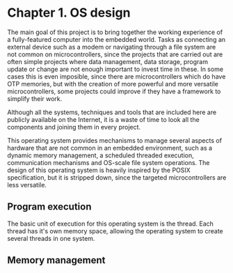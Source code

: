 # Chapter 1. OS design

The main goal of this project is to bring together the working experience of a fully-featured computer into the embedded world. Tasks as connecting an external device such as a modem or navigating through a file system are not common on microcontrollers, since the projects that are carried out are often simple projects where data management, data storage, program update or change are not enough important to invest time in these. In some cases this is even imposible, since there are microcontrollers which do have OTP memories, but with the creation of more powerful and more versatile microcontrollers, some projects could improve if they have a framework to simplify their work. 

Although all the systems, techniques and tools that are included here are publicly available on the Internet, it is a waste of time to look all the components and joining them in every project.

This operating system provides mechanisms to manage several aspects of hardware that are not common in an embedded environment, such as a dynamic memory management, a scheduled threaded execution, communication mechanisms and OS-scale file system operations. The design of this operating system is heavily inspired by the POSIX specification, but it is stripped down, since the targeted microcontrollers are less versatile.

## Program execution

The basic unit of execution for this operating system is the thread. Each thread has it's own memory space, allowing the operating system to create several threads in one system.

## Memory management